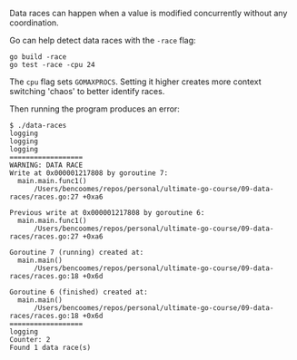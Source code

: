 Data races can happen when a value is modified concurrently without any coordination.

Go can help detect data races with the `-race` flag:
```
go build -race
go test -race -cpu 24
``` 

The `cpu` flag sets `GOMAXPROCS`. Setting it higher creates more context switching 'chaos' to better identify races.

Then running the program produces an error:
```
$ ./data-races
logging
logging
logging
==================
WARNING: DATA RACE
Write at 0x000001217808 by goroutine 7:
  main.main.func1()
      /Users/bencoomes/repos/personal/ultimate-go-course/09-data-races/races.go:27 +0xa6

Previous write at 0x000001217808 by goroutine 6:
  main.main.func1()
      /Users/bencoomes/repos/personal/ultimate-go-course/09-data-races/races.go:27 +0xa6

Goroutine 7 (running) created at:
  main.main()
      /Users/bencoomes/repos/personal/ultimate-go-course/09-data-races/races.go:18 +0x6d

Goroutine 6 (finished) created at:
  main.main()
      /Users/bencoomes/repos/personal/ultimate-go-course/09-data-races/races.go:18 +0x6d
==================
logging
Counter: 2
Found 1 data race(s)
```